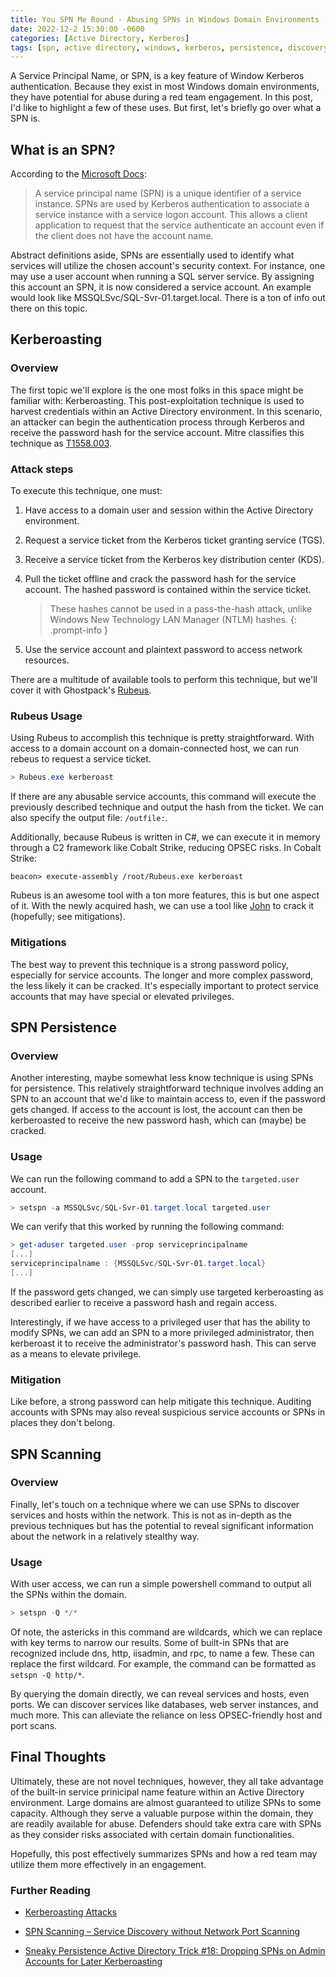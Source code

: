 ```yaml
---
title: You SPN Me Round - Abusing SPNs in Windows Domain Environments
date: 2022-12-2 15:30:00 -0600
categories: [Active Directory, Kerberos]
tags: [spn, active directory, windows, kerberos, persistence, discovery, reconnaissance]     # TAG names should always be lowercase
---
```


A Service Principal Name, or SPN, is a key feature of Window Kerberos authentication. Because they exist in most Windows domain environments, they have potential for abuse during a red team engagement. In this post, I'd like to highlight a few of these uses. But first, let's briefly go over what a SPN is.

## What is an SPN?

According to the [Microsoft Docs](https://learn.microsoft.com/en-us/windows/win32/ad/service-principal-names):

> A service principal name (SPN) is a unique identifier of a service instance. SPNs are used by Kerberos authentication to associate a service instance with a service logon account. This allows a client application to request that the service authenticate an account even if the client does not have the account name.

Abstract definitions aside, SPNs are essentially used to identify what services will utilize the chosen account's security context. For instance, one may use a user account when running a SQL server service. By assigning this account an SPN, it is now considered a service account. An example would look like MSSQLSvc/SQL-Svr-01.target.local. There is a ton of info out there on this topic.

## Kerberoasting

### Overview

The first topic we'll explore is the one most folks in this space might be familiar with: Kerberoasting. This post-exploitation technique is used to harvest credentials within an Active Directory environment. In this scenario, an attacker can begin the authentication process through Kerberos and receive the password hash for the service account. Mitre classifies this technique as [T1558.003](https://attack.mitre.org/techniques/T1558/003/).

### Attack steps

To execute this technique, one must:

1. Have access to a domain user and session within the Active Directory environment.

2. Request a service ticket from the Kerberos ticket granting service (TGS).

3. Receive a service ticket from the Kerberos key distribution center (KDS).

4. Pull the ticket offline and crack the password hash for the service account. The hashed password is contained within the service ticket.

    > These hashes cannot be used in a pass-the-hash attack, unlike Windows New Technology LAN Manager (NTLM) hashes.
    {: .prompt-info }

5. Use the service account and plaintext password to access network resources.

There are a multitude of available tools to perform this technique, but we'll cover it with Ghostpack's [Rubeus](https://github.com/GhostPack/Rubeus).

### Rubeus Usage

Using Rubeus to accomplish this technique is pretty straightforward. With access to a domain account on a domain-connected host, we can run rebeus to request a service ticket. 

```powershell
> Rubeus.exe kerberoast
```

If there are any abusable service accounts, this command will execute the previously described technique and output the hash from the ticket. We can also specify the output file: `/outfile:`.

Additionally, because Rubeus is written in C#, we can execute it in memory through a C2 framework like Cobalt Strike, reducing OPSEC risks. In Cobalt Strike:

```console
beacon> execute-assembly /root/Rubeus.exe kerberoast
```

Rubeus is an awesome tool with a ton more features, this is but one aspect of it. With the newly acquired hash, we can use a tool like [John](https://www.openwall.com/john/) to crack it (hopefully; see mitigations).

### Mitigations

The best way to prevent this technique is a strong password policy, especially for service accounts. The longer and more complex password, the less likely it can be cracked. It's especially important to protect service accounts that may have special or elevated privileges.

## SPN Persistence

### Overview

Another interesting, maybe somewhat less know technique is using SPNs for persistence. This relatively straightforward technique involves adding an SPN to an account that we'd like to maintain access to, even if the password gets changed. If access to the account is lost, the account can then be kerberoasted to receive the new password hash, which can (maybe) be cracked.

### Usage

We can run the following command to add a SPN to the `targeted.user` account.

```powershell
> setspn -a MSSQLSvc/SQL-Svr-01.target.local targeted.user
```

We can verify that this worked by running the following command:

```powershell
> get-aduser targeted.user -prop serviceprincipalname
[...]
serviceprincipalname : {MSSQLSvc/SQL-Svr-01.target.local}
[...]
```

If the password gets changed, we can simply use targeted kerberoasting as described earlier to receive a password hash and regain access. 

Interestingly, if we have access to a privileged user that has the ability to modify SPNs, we can add an SPN to a more privileged administrator, then kerberoast it to receive the administrator's password hash. This can serve as a means to elevate privilege. 

### Mitigation

Like before, a strong password can help mitigate this technique. Auditing accounts with SPNs may also reveal suspicious service accounts or SPNs in places they don't belong. 

## SPN Scanning

### Overview

Finally, let's touch on a technique where we can use SPNs to discover services and hosts within the network. This is not as in-depth as the previous techniques but has the potential to reveal significant information about the network in a relatively stealthy way. 

### Usage

With user access, we can run a simple powershell command to output all the SPNs within the domain.

```powershell
> setspn -Q */*
```

Of note, the astericks in this command are wildcards, which we can replace with key terms to narrow our results. Some of built-in SPNs that are recognized include dns, http, iisadmin, and rpc, to name a few. These can replace the first wildcard. For example, the command can be formatted as `setspn -Q http/*`.

By querying the domain directly, we can reveal services and hosts, even ports. We can discover services like databases, web server instances, and much more. This can alleviate the reliance on less OPSEC-friendly host and port scans.


## Final Thoughts

Ultimately, these are not novel techniques, however, they all take advantage of the built-in service prinicipal name feature within an Active Directory environment. Large domains are almost guaranteed to utilize SPNs to some capacity. Although they serve a valuable purpose within the domain, they are readily available for abuse. Defenders should take extra care with SPNs as they consider risks associated with certain domain functionalities.

Hopefully, this post effectively summarizes SPNs and how a red team may utilize them more effectively in an engagement. 

### Further Reading

- [Kerberoasting Attacks](https://www.crowdstrike.com/cybersecurity-101/kerberoasting/)

- [SPN Scanning – Service Discovery without Network Port Scanning](https://adsecurity.org/?p=1508)

- [Sneaky Persistence Active Directory Trick #18: Dropping SPNs on Admin Accounts for Later Kerberoasting](https://adsecurity.org/?p=3466)